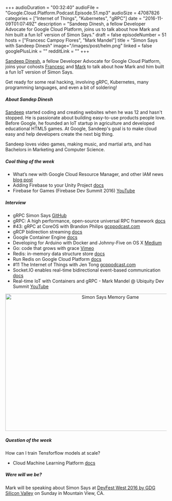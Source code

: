 +++
audioDuration = "00:32:40"
audioFile = "Google.Cloud.Platform.Podcast.Episode.51.mp3"
audioSize = 47087826
categories = ["Internet of Things", "Kubernetes", "gRPC"]
date = "2016-11-09T01:07:49Z"
description = "Sandeep Dinesh, a fellow Developer Advocate for Google Cloud Platform, joins us to talk about how Mark and him built a fun IoT version of Simon Says."
draft = false
episodeNumber = 51
hosts = ["Francesc Campoy Flores", "Mark Mandel"]
title = "Simon Says with Sandeep Dinesh"
image="/images/post/helm.png"
linked = false
googlePlusLink = ""
redditLink = ""
+++

[Sandeep Dinesh](https://twitter.com/sandeepdinesh), a fellow Developer Advocate for Google Cloud Platform,
joins your cohosts [Francesc](https://twitter.com/francesc) and [Mark](https://twitter.com/Neurotic)
to talk about how Mark and him built a fun IoT version of Simon Says.

Get ready for some real hacking, involving gRPC, Kubernetes, many programming languages, and even a bit of
soldering!

<!--more-->

##### About Sandep Dinesh

[Sandeep](https://twitter.com/sandeepdinesh) started coding and creating websites when he was 12 and
hasn't stopped. He is passionate about building easy-to-use products people love. Before Google,
he founded an IoT startup in agriculture and developed educational HTML5 games. At Google,
Sandeep's goal is to make cloud easy and help developers create the next big thing.

Sandeep loves video games, making music, and martial arts, and has Bachelors in Marketing and Computer Science.

##### Cool thing of the week

- What’s new with Google Cloud Resource Manager, and other IAM news [blog post](https://cloudplatform.googleblog.com/2016/10/whats-new-with-Google-Cloud-Resource-Manager-and-other-IAM-news.html)
- Adding Firebase to your Unity Project [docs](https://firebase.google.com/docs/unity/setup)
- Firebase for Games (Firebase Dev Summit 2016) [YouTube](https://www.youtube.com/watch?v=KClYcPjZL_k)

##### Interview

- gRPC Simon Says [GitHub](https://github.com/grpc-ecosystem/grpc-simon-says)
- gRPC: A high performance, open-source universal RPC framework [docs](http://www.grpc.io/)
- #43: gRPC at CoreOS with Brandon Philips [gcppodcast.com](https://gcppodcast.com/post/episode-43-grpc-with-brandon-philips/)
- gRCP bidirection streaming [docs](http://www.grpc.io/docs/guides/concepts.html#bidirectional-streaming-rpc)
- Google Container Engine [docs](https://cloud.google.com/container-engine/)
- Developing for Arduino with Docker and Johnny-Five on OS X [Medium](https://medium.com/google-cloud/developing-for-arduino-with-docker-and-johnny-five-on-osx-cc6813ae6e9d#.wysydp5m6)
- Go: code that grows with grace [Vimeo](https://vimeo.com/53221560)
- Redis: in-memory data structure store [docs](http://redis.io/)
- Run Redis on Google Cloud Platform [docs](https://cloud.google.com/nodejs/resources/databases/redis)
- #11 The Internet of Things with Jen Tong [gcppodcast.com](https://gcppodcast.com/post/episode-11-internet-of-things-with-jen-tong/)
- Socket.IO enables real-time bidirectional event-based communication [docs](http://socket.io/)
- Real-time IoT with Containers and gRPC  - Mark Mandel @ Ubiquity Dev Summit [YouTube](https://www.youtube.com/watch?v=nz-LcdoMYWA)

<div style="text-align: center">
  <a data-flickr-embed="true" data-footer="true"  href="https://www.flickr.com/photos/toywhirl/8050771801" title="Simon Says Memory Game">
    <img src="https://c2.staticflickr.com/9/8322/8050771801_87b4e448a0_z.jpg" width="640" height="427" alt="Simon Says Memory Game">
  </a>
  <script async src="//embedr.flickr.com/assets/client-code.js" charset="utf-8"></script>
</div>

##### Question of the week

How can I train Tensforflow models at scale?
- Cloud Machine Learning Platform [docs](https://cloud.google.com/products/machine-learning)



##### Were will we be?

Mark will be speaking about Simon Says at [DevFest West 2016 by GDG Silicon Valley](https://www.eventbrite.com/e/devfest-west-2016-tickets-28134010583)
on Sunday in Mountain View, CA.